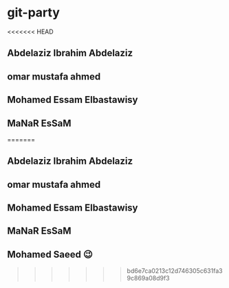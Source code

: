 # git-party

<<<<<<< HEAD
## Abdelaziz Ibrahim Abdelaziz 
## omar mustafa ahmed
## Mohamed Essam Elbastawisy
## MaNaR EsSaM 
=======
## Abdelaziz Ibrahim Abdelaziz

## omar mustafa ahmed

## Mohamed Essam Elbastawisy

## MaNaR EsSaM

## Mohamed Saeed 😉
>>>>>>> bd6e7ca0213c12d746305c631fa39c869a08d9f3
